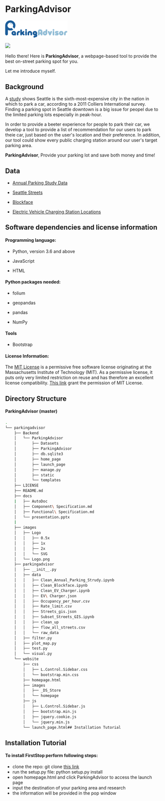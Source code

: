 # ParkingAdvisor
<img src="images/Logo.png" style="zoom:50%" />

![](https://img.shields.io/github/license/mashape/apistatus.svg)

Hello there! Here is **ParkingAdvisor**, a webpage-based tool to provide the best on-street parking spot for you.

Let me introduce myself.
## Background
A [study](https://www.seattlemag.com/article/how-find-parking-seattle) shows Seattle is the sixth-most-expensive city in the nation in which to park a car, according to a 2011 Colliers International survey. Finding a parking spot in Seattle downtown is a big issue for peopel due to the limited parking lots especially in peak-hour. 

In order to provide a beeter experience for people to park their car, we develop a tool to provide a list of recommendation for our users to park theie car, just based on the user's location and their preference. In addition, our tool could show every public charging station around our user's target parking area. 

**ParkingAdvisor**, Provide your parking lot and save both money and time!

## Data
* [Annual Parking Study Data](https://data.seattle.gov/Transportation/Annual-Parking-Study-Data/7jzm-ucez)

* [Seattle Streets](http://data-seattlecitygis.opendata.arcgis.com/datasets/seattle-streets)

* [Blockface](https://data-seattlecitygis.opendata.arcgis.com/datasets/blockface)

* [Electric Vehicle Charging Station Locations](https://afdc.energy.gov/fuels/electricity_locations.html#/find/nearest?fuel=ELEC)

## Software dependencies and license information

#### Programming language:
* Python, version 3.6 and above

* JavaScript

* HTML

#### Python packages needed:
* folium

* geopandas

* pandas

* NumPy

#### Tools
* Bootstrap

#### License Information:
The [MIT License](https://en.wikipedia.org/wiki/MIT_License) is a permissive free software license originating at the Massachusetts Institute of Technology (MIT). As a permissive license, it puts only very limited restriction on reuse and has therefore an excellent license compatibility. [This link](https://opensource.org/licenses/MIT) grant the permission of MIT License.

## Directory Structure
#### ParkingAdvisor (master)
```bash
.
└── parkingadvisor
    ├── Backend
    │   └── ParkingAdvisor
    │       ├── Datasets
    │       ├── ParkingAdvisor
    │       ├── db.sqlite3
    │       ├── home_page
    │       ├── launch_page
    │       ├── manage.py
    │       ├── static
    │       └── templates
    ├── LICENSE
    ├── README.md
    ├── docs
    |	├── AutoDoc
    │   ├── Component\ Specification.md
    │   ├── Functional\ Specification.md
    │   └── presentation.pptx
    |	
    ├── images
    │   ├── Logo
    │   │   ├── 0.5x
    │   │   ├── 1x
    │   │   ├── 2x
    │   │   └── SVG
    │   └── Logo.png
    ├── parkingadvisor
    │   ├── __init__.py
    │   ├── data
    │   │   ├── Clean_Annual_Parking_Strudy.ipynb
    │   │   ├── Clean_Blockface.ipynb
    │   │   ├── Clean_EV_Charger.ipynb
    │   │   ├── EV\ Charger.json
    │   │   ├── Occupancy_per_hour.csv
    │   │   ├── Rate_limit.csv
    │   │   ├── Streets_gis.json
    │   │   ├── Subset_Streets_GIS.ipynb
    │   │   ├── clean_up
    │   │   ├── flow_all_streets.csv
    │   │   └── raw_data
    │   ├── filter.py
    │   ├── plot_map.py
    │   ├── test.py
    │   └── visual.py
    └── website
        ├── css
        │   ├── L.Control.Sidebar.css
        │   └── bootstrap.min.css
        ├── homepage.html
        ├── images
        │   ├── _DS_Store
        │   └── homepage
        ├── js
        │   ├── L.Control.Sidebar.js
        │   ├── bootstrap.min.js
        │   ├── jquery.cookie.js
        │   └── jquery.min.js
        └── launch_page.html## Installation Tutorial
```
## Installation Tutorial
#### To install FirstStop perform following steps:

* clone the repo: git clone [this link](https://github.com/deepforce/parkingadvisor)
* run the setup.py file: python setup.py install
* open homepage.html and click ParkingAdvisor to access the launch page 
* input the destination of your parking area and research
* the information will be provided in the pop window
